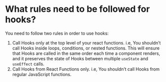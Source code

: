 # What rules need to be followed for hooks?

You need to follow two rules in order to use hooks:

1. Call Hooks only at the top level of your react functions. i.e, You shouldn’t call Hooks inside loops, conditions, or nested functions. This will ensure that Hooks are called in the same order each time a component renders, and it preserves the state of Hooks between multiple `useState` and `useEffect` calls.
2. Call Hooks from React Functions only. i.e, You shouldn’t call Hooks from regular JavaScript functions.